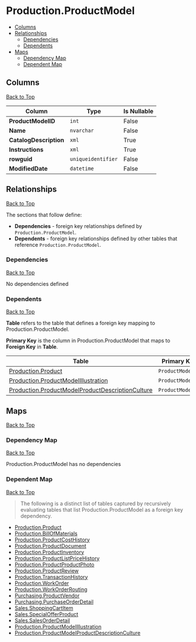 # Production.ProductModel

* [Columns](#columns)
* [Relationships](#relationships)
    * [Dependencies](#dependencies)
    * [Dependents](#dependents)
* [Maps](#maps)
    * [Dependency Map](#dependency-map)
    * [Dependent Map](#dependent-map)

## Columns
[Back to Top](#productionproductmodel)

Column | Type | Is Nullable
-------|------|------------
**ProductModelID** | `int` | False
**Name** | `nvarchar` | False
**CatalogDescription** | `xml` | True
**Instructions** | `xml` | True
**rowguid** | `uniqueidentifier` | False
**ModifiedDate** | `datetime` | False

## Relationships
[Back to Top](#productionproductmodel)


The sections that follow define:
* **Dependencies** - foreign key relationships defined by `Production.ProductModel`.
* **Dependents** - foreign key relationships defined by other tables that reference `Production.ProductModel`.

### Dependencies
[Back to Top](#productionproductmodel)


No dependencies defined

### Dependents
[Back to Top](#productionproductmodel)

**Table** refers to the table that defines a foreign key mapping to Production.ProductModel.

**Primary Key** is the column in Production.ProductModel that maps to **Foreign Key** in **Table**.

Table | Primary Key | Foreign Key | Foreign Key Name
------|-------------|-------------|-----------------
[Production.Product](./Product.md) | `ProductModelID` | `ProductModelID` | **FK_Product_ProductModel_ProductModelID**
[Production.ProductModelIllustration](./ProductModelIllustration.md) | `ProductModelID` | `ProductModelID` | **FK_ProductModelIllustration_ProductModel_ProductModelID**
[Production.ProductModelProductDescriptionCulture](./ProductModelProductDescriptionCulture.md) | `ProductModelID` | `ProductModelID` | **FK_ProductModelProductDescriptionCulture_ProductModel_ProductModelID**

## Maps
[Back to Top](#productionproductmodel)

### Dependency Map
[Back to Top](#productionproductmodel)

Production.ProductModel has no dependencies
### Dependent Map
[Back to Top](#productionproductmodel)

> The following is a distinct list of tables captured by recursively evaluating tables that list Production.ProductModel as a foreign key dependency.

* [Production.Product](./Product.md)
* [Production.BillOfMaterials](./BillOfMaterials.md)
* [Production.ProductCostHistory](./ProductCostHistory.md)
* [Production.ProductDocument](./ProductDocument.md)
* [Production.ProductInventory](./ProductInventory.md)
* [Production.ProductListPriceHistory](./ProductListPriceHistory.md)
* [Production.ProductProductPhoto](./ProductProductPhoto.md)
* [Production.ProductReview](./ProductReview.md)
* [Production.TransactionHistory](./TransactionHistory.md)
* [Production.WorkOrder](./WorkOrder.md)
* [Production.WorkOrderRouting](./WorkOrderRouting.md)
* [Purchasing.ProductVendor](../Purchasing/ProductVendor.md)
* [Purchasing.PurchaseOrderDetail](../Purchasing/PurchaseOrderDetail.md)
* [Sales.ShoppingCartItem](../Sales/ShoppingCartItem.md)
* [Sales.SpecialOfferProduct](../Sales/SpecialOfferProduct.md)
* [Sales.SalesOrderDetail](./SalesOrderDetail.md)
* [Production.ProductModelIllustration](./ProductModelIllustration.md)
* [Production.ProductModelProductDescriptionCulture](./ProductModelProductDescriptionCulture.md)
